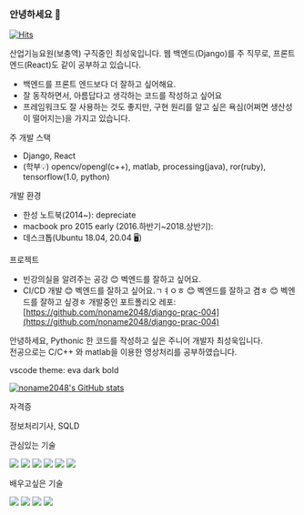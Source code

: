 ### 안녕하세요 👋

[![Hits](https://hits.seeyoufarm.com/api/count/incr/badge.svg?url=https%3A%2F%2Fgithub.com%2Fnoname2048&count_bg=%2379C83D&title_bg=%23555555&icon=&icon_color=%23E7E7E7&title=hits&edge_flat=false)](https://hits.seeyoufarm.com)

산업기능요원(보충역) 구직중인 최성욱입니다.
웹 백엔드(Django)를 주 직무로, 프론트엔드(React)도 같이 공부하고 있습니다.
* 백엔드를 프론트 엔드보다 더 잘하고 싶어해요.
* 잘 동작하면서, 아름답다고 생각하는 코드를 작성하고 싶어요
* 프레임워크도 잘 사용하는 것도 좋지만, 구현 원리를 알고 싶은 욕심(어쩌면 생산성이 떨어지는)을 가지고 있습니다.

주 개발 스택
* Django, React
* (학부💡) opencv/opengl(c++), matlab, processing(java), ror(ruby), tensorflow(1.0, python)

개발 환경
* 한성 노트북(2014~): depreciate
* macbook pro 2015 early (2016.하반기~2018.상반기):
* 데스크톱(Ubuntu 18.04, 20.04 🖥️)

프로젝트
* 빈강의실을 알려주는 공강
😊 벡엔드를 잘하고 싶어요.
* CI/CD 개발 
😊 벡엔드를 잘하고 싶어요.ㄱㅕㅇㅎ
😊 벡엔드를 잘하고
겸ㅎ
😊 벡엔드를 잘하고 싶경ㅎ
개발중인 포트폴리오 레포: [https://github.com/noname2048/django-prac-004](https://github.com/noname2048/django-prac-004)

안녕하세요, Pythonic 한 코드를 작성하고 싶은 주니어 개발자 최성욱입니다. \
전공으로는 C/C++ 와 matlab을 이용한 영상처리를 공부하였습니다.

vscode theme: eva dark bold

[![noname2048's GitHub stats](https://github-readme-stats.vercel.app/api?username=noname2048)](https://github.com/anuraghazra/github-readme-stats)

자격증

정보처리기사, SQLD

관심있는 기술

<img src="https://img.shields.io/badge/Django-092E20?logo=Django&logoColor=white&style=flat-square"/> <img src="https://img.shields.io/badge/FastAPI-009688?logo=FastAPI&logoColor=white&style=flat-square"/> <img src="https://img.shields.io/badge/React-61DAFB?logo=React&logoColor=black&style=flat-square"/> <img src="https://img.shields.io/badge/Redux-764ABC?logo=Redux&logoColor=white&style=flat-square"/> <img src="https://img.shields.io/badge/Docker-2496ED?logo=Docker&logoColor=white&style=flat-square"/> <img src="https://img.shields.io/badge/Amazon AWS-232F3E?logo=Amazon-AWS&logoColor=white&style=flat-square"/> 

배우고싶은 기술

<img src="https://img.shields.io/badge/Express-000000?logo=Docker&logoColor=white&style=flat-square"/> <img src="https://img.shields.io/badge/Kubernetes-326CE5?logo=Docker&logoColor=white&style=flat-square"/> <img src="https://img.shields.io/badge/MobX-FF9955?logo=MobX&logoColor=black&style=flat-square"/> <img src="https://img.shields.io/badge/Elastic Stack-005571?logo=Elastic-Stack&logoColor=white&style=flat-square"/>

<!--
**noname2048/noname2048** is a ✨ _special_ ✨ repository because its `README.md` (this file) appears on your GitHub profile.

Here are some ideas to get you started:

- 🔭 I’m currently working on ...
- 🌱 I’m currently learning ...
- 👯 I’m looking to collaborate on ...
- 🤔 I’m looking for help with ...
- 💬 Ask me about ...
- 📫 How to reach me: ...
- 😄 Pronouns: ...
- ⚡ Fun fact: ...
-->
